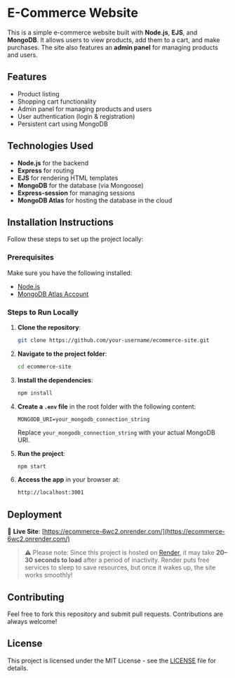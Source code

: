 # E-Commerce Website

This is a simple e-commerce website built with **Node.js**, **EJS**, and **MongoDB**. It allows users to view products, add them to a cart, and make purchases. The site also features an **admin panel** for managing products and users.

## Features
- Product listing
- Shopping cart functionality
- Admin panel for managing products and users
- User authentication (login & registration)
- Persistent cart using MongoDB

## Technologies Used
- **Node.js** for the backend
- **Express** for routing
- **EJS** for rendering HTML templates
- **MongoDB** for the database (via Mongoose)
- **Express-session** for managing sessions
- **MongoDB Atlas** for hosting the database in the cloud

## Installation Instructions

Follow these steps to set up the project locally:

### Prerequisites
Make sure you have the following installed:
- [Node.js](https://nodejs.org/)
- [MongoDB Atlas Account](https://www.mongodb.com/cloud/atlas)

### Steps to Run Locally
1. **Clone the repository**:
    ```bash
    git clone https://github.com/your-username/ecommerce-site.git
    ```
2. **Navigate to the project folder**:
    ```bash
    cd ecommerce-site
    ```
3. **Install the dependencies**:
    ```bash
    npm install
    ```
4. **Create a `.env` file** in the root folder with the following content:
    ```env
    MONGODB_URI=your_mongodb_connection_string
    ```
    Replace `your_mongodb_connection_string` with your actual MongoDB URI.

5. **Run the project**:
    ```bash
    npm start
    ```
6. **Access the app** in your browser at:
    ```bash
    http://localhost:3001
    ```


## Deployment

🔗 **Live Site**: [https://ecommerce-6wc2.onrender.com/](https://ecommerce-6wc2.onrender.com/)

> ⚠️ Please note: Since this project is hosted on [Render](https://render.com/), it may take **20–30 seconds to load** after a period of inactivity. Render puts free services to sleep to save resources, but once it wakes up, the site works smoothly!

## Contributing

Feel free to fork this repository and submit pull requests. Contributions are always welcome!

## License

This project is licensed under the MIT License - see the [LICENSE](LICENSE) file for details.
